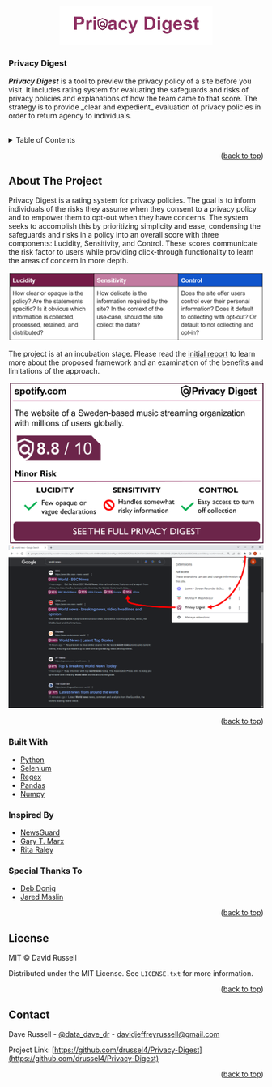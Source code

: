 <div id="top"></div>

<!-- PROJECT LOGO -->
<br />

<div align="center">
  <a href="https://github.com/drussel4/Privacy-Digest">
    <img src="src/media/logo_privacy_digest_color.png" alt="Privacy Digest Logo" width="60%">
  </a>
</div>

<h3 align="left">Privacy Digest</h3>

  <p align="left">
    <b><i>Privacy Digest</i></b> is a tool to preview the privacy policy of a site before you visit. It includes rating system for evaluating the safeguards and risks of privacy policies and explanations of how the team came to that score. The strategy is to provide _clear and expedient_ evaluation of privacy policies in order to return agency to individuals.
    <br />
    <br />
  </p>
</div>


<!-- TABLE OF CONTENTS -->
<details>
  <summary>Table of Contents</summary>
  <ol>
    <li>
      <a href="#about-the-project">About The Project</a>
      <ul>
        <li><a href="#built-with">Built With</a></li>
        <li><a href="#inspired-by">Inspired By</a></li>
        <li><a href="#special-thanks-to">Special Thanks To</a></li>
      </ul>
    </li>
    <li><a href="#license">License</a></li>
    <li><a href="#contact">Contact</a></li>
  </ol>
</details>


<p align="right">(<a href="#top">back to top</a>)</p>

<!-- ABOUT THE PROJECT -->
## About The Project

Privacy Digest is a rating system for privacy policies. The goal is to inform individuals of the risks they assume when they consent to a privacy policy and to empower them to opt-out when they have concerns. The system seeks to accomplish this by prioritizing simplicity and ease, condensing the safeguards and risks in a policy into an overall score with three components: Lucidity, Sensitivity, and Control. These scores communicate the risk factor to users while providing click-through functionality to learn the areas of concern in more depth.

<div align="center">
    <img src="src/media/lucidity_sensitivity_control.png" alt="scores">
</div>

The project is at an incubation stage. Please read the [initial report](https://github.com/drussel4/Privacy-Digest/blob/main/src/media/privacy_digest.pdf) to learn more about the proposed framework and an examination of the benefits and limitations of the approach.

<div align="center">
    <img src="src/media/spotify_modal.png" alt="modal">
    <img src="src/media/search_engine_privacy_digest.png" alt="search_engine">
</div>

<p align="right">(<a href="#top">back to top</a>)</p>



### Built With

* [Python](https://www.python.org/)
* [Selenium](https://selenium-python.readthedocs.io/)
* [Regex](https://docs.python.org/3/library/re.html)
* [Pandas](https://pandas.pydata.org/docs/)
* [Numpy](https://numpy.org/doc/)


### Inspired By

* [NewsGuard](https://www.newsguardtech.com/)
* [Gary T. Marx](https://web.mit.edu/gtmarx/www/tack.html)
* [Rita Raley](http://raley.english.ucsb.edu/wp-content/DV-uncorrected-proofs.pdf)


### Special Thanks To

* [Deb Donig](https://debdonig.com/professional/)
* [Jared Maslin](https://www.ischool.berkeley.edu/people/jared-maslin)


<p align="right">(<a href="#top">back to top</a>)</p>


<!-- LICENSE -->
## License

MIT © David Russell

Distributed under the MIT License. See `LICENSE.txt` for more information.

<p align="right">(<a href="#top">back to top</a>)</p>



<!-- CONTACT -->
## Contact

Dave Russell - [@data_dave_dr](https://twitter.com/data_dave_dr) - davidjeffreyrussell@gmail.com

Project Link: [https://github.com/drussel4/Privacy-Digest](https://github.com/drussel4/Privacy-Digest)

<p align="right">(<a href="#top">back to top</a>)</p>
